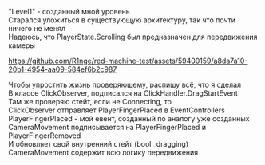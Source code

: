 "Level1" - созданный мной уровень  
Старался уложиться в существующую архитектуру, так что почти ничего не менял  
Надеюсь, что PlayerState.Scrolling был предназначен для передвижения камеры  


https://github.com/R1nge/red-machine-test/assets/59400159/a8da7a10-20b1-4954-aa09-584ef6b2c987

Чтобы упростить жизнь проверяющему, распишу всё, что я сделал  
В классе ClickObserver, подписался на ClickHandler.DragStartEvent  
Там же проверяю стейт, если не Connecting, то  
ClickObserver отправляет PlayerFingerPlaced в EventControllers  
PlayerFingerPlaced - мой евент, созданный по аналогу уже созданных  
CameraMovement подписывается на PlayerFingerPlaced и PlayerFingerRemoved  
И обновляет свой внутренний стейт (bool _dragging)  
CameraMovement содержит всю логику передвижения  
